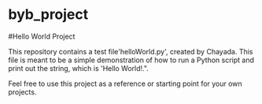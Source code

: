 # byb_project
#Hello World Project

This repository contains a test file'helloWorld.py', created by Chayada.
This file is meant to be a simple demonstration of how to run a Python script and print out the string, which is 'Hello World!.".

Feel free to use this project as a reference or starting point for your own projects.
